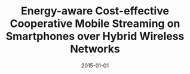 ---
title: "Energy-aware Cost-effective Cooperative Mobile Streaming on Smartphones over Hybrid Wireless Networks"
authors:
- Zhihao Qu
- Baoliu Ye
- Bin Tang
- Sanglu Lu
- Song Guo
date: "2015-01-01"
doi: "10.1109/ICPP.2015.33"


# Publication type.
# Legend: 0 = Uncategorized; 1 = Conference paper; 2 = Journal article;
# 3 = Preprint / Working Paper; 4 = Report; 5 = Book; 6 = Book section;
# 7 = Thesis; 8 = Patent
publication_types: ["1"]

# Publication name and optional abbreviated publication name.
publication: In *International Conference on Parallel Processing *
publication_short: In *ICPP(CCF-B)*

# links:
# - name: Custom Link
#   url: http://example.org
url_pdf: https://doi.org/10.1109/ICPP.2015.33
# url_code: '#'
# url_dataset: '#'
# url_poster: '#'
# url_project: ''
# url_slides: ''
# url_video: '#'

# Featured image
# To use, add an image named `featured.jpg/png` to your page's folder. 
# image:
#   caption: 'Image credit: [**Unsplash**](https://unsplash.com/photos/pLCdAaMFLTE)'
#   focal_point: ""
#   preview_only: false

# Associated Projects (optional).
#   Associate this publication with one or more of your projects.
#   Simply enter your project's folder or file name without extension.
#   E.g. `internal-project` references `content/project/internal-project/index.md`.
#   Otherwise, set `projects: []`.
projects: []
---